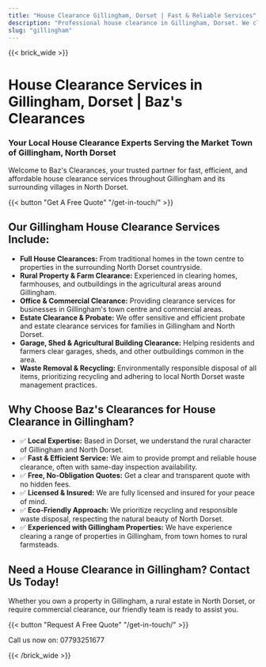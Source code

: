 ```yaml
---
title: "House Clearance Gillingham, Dorset | Fast & Reliable Services"
description: "Professional house clearance in Gillingham, Dorset. We clear homes in this North Dorset market town near Shaftesbury. Free quotes & same-day inspection."
slug: "gillingham"
---
```


{{< brick_wide >}}
# House Clearance Services in Gillingham, Dorset | Baz's Clearances

### Your Local House Clearance Experts Serving the Market Town of Gillingham, North Dorset

Welcome to Baz's Clearances, your trusted partner for fast, efficient, and affordable house clearance services throughout Gillingham and its surrounding villages in North Dorset.

{{< button "Get A Free Quote" "/get-in-touch/" >}}

## Our Gillingham House Clearance Services Include:

* **Full House Clearances:** From traditional homes in the town centre to properties in the surrounding North Dorset countryside.
* **Rural Property & Farm Clearance:** Experienced in clearing homes, farmhouses, and outbuildings in the agricultural areas around Gillingham.
* **Office & Commercial Clearance:** Providing clearance services for businesses in Gillingham's town centre and commercial areas.
* **Estate Clearance & Probate:** We offer sensitive and efficient probate and estate clearance services for families in Gillingham and North Dorset.
* **Garage, Shed & Agricultural Building Clearance:** Helping residents and farmers clear garages, sheds, and other outbuildings common in the area.
* **Waste Removal & Recycling:** Environmentally responsible disposal of all items, prioritizing recycling and adhering to local North Dorset waste management practices.

## Why Choose Baz's Clearances for House Clearance in Gillingham?

* ✅ **Local Expertise:** Based in Dorset, we understand the rural character of Gillingham and North Dorset.
* ✅ **Fast & Efficient Service:** We aim to provide prompt and reliable house clearance, often with same-day inspection availability.
* ✅ **Free, No-Obligation Quotes:** Get a clear and transparent quote with no hidden fees.
* ✅ **Licensed & Insured:** We are fully licensed and insured for your peace of mind.
* ✅ **Eco-Friendly Approach:** We prioritize recycling and responsible waste disposal, respecting the natural beauty of North Dorset.
* ✅ **Experienced with Gillingham Properties:** We have experience clearing a range of properties in Gillingham, from town homes to rural farmsteads.

## Need a House Clearance in Gillingham? Contact Us Today!

Whether you own a property in Gillingham, a rural estate in North Dorset, or require commercial clearance, our friendly team is ready to assist you.

{{< button "Request A Free Quote" "/get-in-touch/" >}}

Call us now on: 07793251677

{{< /brick_wide >}}
